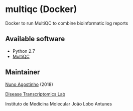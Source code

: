 # multiqc (Docker)
Docker to run MultiQC to combine bioinformatic log reports

## Available software
- Python 2.7
- [MultiQC](http://multiqc.info)

## Maintainer
[Nuno Agostinho](mailto:nunodanielagostinho@gmail.com) (2018)

[Disease Transcriptomics Lab](http://imm.medicina.ulisboa.pt/group/compbio/)

Instituto de Medicina Molecular João Lobo Antunes
